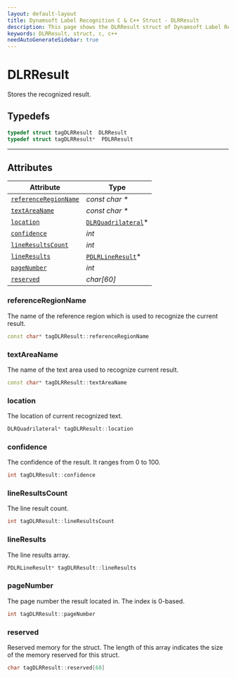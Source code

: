 ```yaml
---
layout: default-layout
title: Dynamsoft Label Recognition C & C++ Struct - DLRResult
description: This page shows the DLRResult struct of Dynamsoft Label Recognition for C & C++ Language.
keywords: DLRResult, struct, c, c++
needAutoGenerateSidebar: true
---
```



# DLRResult
Stores the recognized result.

## Typedefs

```cpp
typedef struct tagDLRResult  DLRResult
typedef struct tagDLRResult*  PDLRResult
```  
  
---
  
## Attributes
  
| Attribute | Type |
|---------- | ---- |
| [`referenceRegionName`](#referenceregionname) | *const char \** |
| [`textAreaName`](#textareaname) | *const char \** |
| [`location`](#location) | [`DLRQuadrilateral`](dlr-quadrilateral.md)\* |
| [`confidence`](#confidence) | *int* |
| [`lineResultsCount`](#lineresultscount) | *int* |
| [`lineResults`](#lineresults) | [`PDLRLineResult`](dlr-line-result.md)\* |
| [`pageNumber`](#pagenumber) | *int* |
| [`reserved`](#reserved) | *char\[60\]* |

### referenceRegionName

The name of the reference region which is used to recognize the current result.

```cpp
const char* tagDLRResult::referenceRegionName
```

### textAreaName

The name of the text area used to recognize current result.

```cpp
const char* tagDLRResult::textAreaName
```

### location
The location of current recognized text.
```cpp
DLRQuadrilateral* tagDLRResult::location
```

### confidence

The confidence of the result. It ranges from 0 to 100.

```cpp
int tagDLRResult::confidence
```

### lineResultsCount

The line result count.

```cpp
int tagDLRResult::lineResultsCount
```

### lineResults

The line results array.

```cpp
PDLRLineResult* tagDLRResult::lineResults
```

### pageNumber

The page number the result located in. The index is 0-based.

```cpp
int tagDLRResult::pageNumber
```

### reserved

Reserved memory for the struct. The length of this array indicates the size of the memory reserved for this struct.

```cpp
char tagDLRResult::reserved[60]
```
